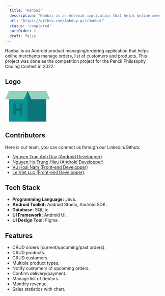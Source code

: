 ```yaml
---
  title: "Hanbai"
  description: "Hanbai is an Android application that helps online merchants manage orders, customers list and products list."
  url: "https://github.com/Anhduy-git/Hanbai"
  status: 'completed'
  sortOrder: 2
  draft: false
---
```


Hanbai is an Android product managing/ordering application that helps online merchants manage orders, list of customers and products. This project was done as the competition project for the Pencil Philosophy Coding Contest in 2022.

## Logo

![Logo](../../../assets/hanbai-1.png)

## Contributors

Here is our team, you can connect us through our Linkedin/Github:

- [Nguyen Tran Anh Duy (Android Developper)](https://www.linkedin.com/in/duy-nguyen-tran-anh/).
- [Nguyen Ho Trung Hieu (Android Developper)](https://github.com/nhthieu)
- [Vu Hoai Nam (Front-end Developper)](https://github.com/namhoai1109)
- [Le Viet Luc (Front-end Developper)](https://www.linkedin.com/in/luc-le-377496231/).

## Tech Stack

- **Programming Language:** Java.
- **Android Toolkit:** Android Studio, Android SDK.
- **Database:** SQLite.
- **UI Framework:** Android UI.
- **UI Design Tool:** Figma.

## Features

- CRUD orders (current/upcoming/past orders).
- CRUD products.
- CRUD customers.
- Multiple product types.
- Notify customers of upcoming orders.
- Confirm delivery/payment.
- Manage list of debtors.
- Monthly revenue.
- Sales statistics with chart.
